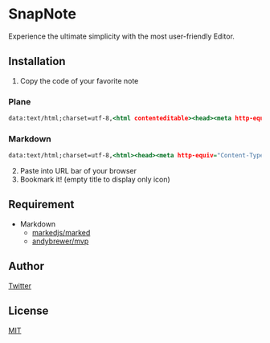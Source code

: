# SnapNote

Experience the ultimate simplicity with the most user-friendly Editor.

## Installation

1. Copy the code of your favorite note

### Plane

```html:plane.html
data:text/html;charset=utf-8,<html contenteditable><head><meta http-equiv="Content-Type" content="text/html; charset=utf-8" /><link rel="icon" href="data:image/svg+xml,<svg xmlns='http://www.w3.org/2000/svg' viewBox='0 0 100 100'><text x='50%' y='50%' style='dominant-baseline:central;text-anchor:middle;font-size:90px;'>📝</text></svg>"><title>SnapNote.html</title><style>body {background: rgba(0, 0, 0, 0.9);color: white;font-family: monospace;}</style><script>onbeforeunload = () =>true;</script></head></html></html>
```

### Markdown

```html:markdown.html
data:text/html;charset=utf-8,<html><head><meta http-equiv="Content-Type" content="text/html; charset=utf-8" /><title>SnapNote.md</title><link rel="icon" href="data:image/svg+xml,<svg xmlns='http://www.w3.org/2000/svg' viewBox='0 0 100 100'><text x='50%' y='50%' style='dominant-baseline:central;text-anchor:middle;font-size:90px;'>📔</text></svg>"><link rel="stylesheet" href="https://unpkg.com/mvp.css"><style>body {background: rgba(0 0 0 / 0.9);font-family: monospace;}code {color: whitesmoke;}body >main {display: flex;margin: 0;min-height: 100dvh;max-width: none;padding: 0;width: 100dvw;}body >main >* {color: white;flex: 1 1 0%;}body >main >textarea {background: transparent;border: 2px solid silver;margin: 0;max-width: none;padding: 20px;resize: none;}body >main >output {border: 2px solid gray;padding: 0 20px}</style><script src="https://cdn.jsdelivr.net/npm/marked/marked.min.js"></script></head><body><main><textarea></textarea><output></output></main><script>onbeforeunload = () =>true;document.querySelector('textarea').addEventListener('keyup', (event) =>{document.querySelector('output').innerHTML = marked.parse(event.target.value);});</script></body></html></html>
```

2. Paste into URL bar of your browser
3. Bookmark it! (empty title to display only icon)

## Requirement

- Markdown
  - [markedjs/marked](https://github.com/markedjs/marked)
  - [andybrewer/mvp](https://github.com/andybrewer/mvp)

## Author

[Twitter](https://twitter.com/kaduhiro_)

## License

[MIT](https://en.wikipedia.org/wiki/MIT_License)
